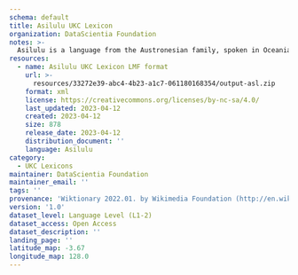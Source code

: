 ```yaml
---
schema: default
title: Asilulu UKC Lexicon
organization: DataScientia Foundation
notes: >-
  Asilulu is a language from the Austronesian family, spoken in Oceania. The UKC Lexicon of Asilulu is represented as a lexico-semantic network. It consists of words, word senses, synsets, as well as sense-level and synset-level relationships.
resources:
  - name: Asilulu UKC Lexicon LMF format
    url: >-
      resources/33272e39-abc4-4b23-a1c7-061180168354/output-asl.zip
    format: xml
    license: https://creativecommons.org/licenses/by-nc-sa/4.0/
    last_updated: 2023-04-12
    created: 2023-04-12
    size: 878
    release_date: 2023-04-12
    distribution_document: ''
    language: Asilulu
category:
  - UKC Lexicons
maintainer: DataScientia Foundation
maintainer_email: ''
tags: ''
provenance: 'Wiktionary 2022.01. by Wikimedia Foundation (http://en.wiktionary.org); Princeton WordNet 2.1 by Princeton University (https://wordnet.princeton.edu)'
version: '1.0'
dataset_level: Language Level (L1-2)
dataset_access: Open Access
dataset_description: ''
landing_page: ''
latitude_map: -3.67
longitude_map: 128.0
---
```

